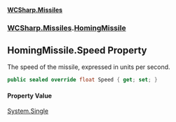 #### [WCSharp.Missiles](index.md 'index')
### [WCSharp.Missiles](WCSharp.Missiles.md 'WCSharp.Missiles').[HomingMissile](WCSharp.Missiles.HomingMissile.md 'WCSharp.Missiles.HomingMissile')

## HomingMissile.Speed Property

The speed of the missile, expressed in units per second.

```csharp
public sealed override float Speed { get; set; }
```

#### Property Value
[System.Single](https://docs.microsoft.com/en-us/dotnet/api/System.Single 'System.Single')